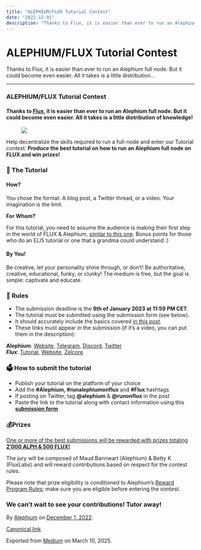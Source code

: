 ```yaml
---
title: "ALEPHIUM/FLUX Tutorial Contest"
date: "2022-12-01"
description: "Thanks to Flux, it is easier than ever to run an Alephium full node. But it could become even easier. All it takes is a little distribution…"
---
```


<div>

# ALEPHIUM/FLUX Tutorial Contest

</div>

<div class="section p-summary" field="subtitle">

Thanks to Flux, it is easier than ever to run an Alephium full node. But it could become even easier. All it takes is a little distribution…

</div>

<div class="section e-content" field="body">

<div id="f0f0" class="section section section--body section--first section--last">

<div class="section-divider">

------------------------------------------------------------------------

</div>

<div class="section-content">

<div class="section-inner sectionLayout--insetColumn">

### **ALEPHIUM/FLUX Tutorial Contest**

#### Thanks to <a href="https://runonflux.io/" class="markup--anchor markup--h4-anchor" data-href="https://runonflux.io/" rel="noopener" target="_blank">Flux</a>, it is easier than ever to run an Alephium full node. But it could become even easier. All it takes is a little distribution of knowledge!

<figure id="0889" class="graf graf--figure graf-after--h4">
<img src="https://cdn-images-1.medium.com/max/800/1*c2nrLRre7AjVeqoPrjxShw.jpeg" class="graf-image" data-image-id="1*c2nrLRre7AjVeqoPrjxShw.jpeg" data-width="1024" data-height="576" data-is-featured="true" />
</figure>

Help decentralize the skills required to run a full-node and enter our Tutorial contest: **Produce the best tutorial on how to run an Alephium full node on FLUX and win prizes!**

### 🏫 The Tutorial

#### How?

You chose the format: A blog post, a Twitter thread, or a video. Your imagination is the limit.

**For Whom?**

For this tutorial, you need to assume the audience is making their first step in the world of FLUX & Alephium, <a href="https://medium.com/@alephium/host-your-alephium-node-via-the-flux-marketplace-2f3a5ab85263" class="markup--anchor markup--p-anchor" data-href="https://medium.com/@alephium/host-your-alephium-node-via-the-flux-marketplace-2f3a5ab85263" target="_blank">similar to this one</a>. Bonus points for those who do an ELI5 tutorial or one that a grandma could understand :)

#### By You!

Be creative, let your personality shine through, or don’t! Be authoritative, creative, educational, funky, or clunky! The medium is free, but the goal is simple: captivate and educate.

### 📝 Rules

- <span id="ca9e">The submission deadline is the **9th of January 2023 at 11:59 PM CET**.</span>
- <span id="1786">The tutorial must be submitted using the submission form (see below).</span>
- <span id="165a">It should accurately include the basics covered <a href="https://medium.com/@alephium/host-your-alephium-node-via-the-flux-marketplace-2f3a5ab85263" class="markup--anchor markup--li-anchor" data-href="https://medium.com/@alephium/host-your-alephium-node-via-the-flux-marketplace-2f3a5ab85263" target="_blank">in this post</a>.</span>
- <span id="1aac">These links must appear in the submission (if it’s a video, you can put them in the description):</span>

**Alephium**: <a href="https://alephium.org/" class="markup--anchor markup--p-anchor" data-href="https://alephium.org/" rel="noopener" target="_blank">Website</a>, <a href="https://t.me/alephiumgroup" class="markup--anchor markup--p-anchor" data-href="https://t.me/alephiumgroup" rel="noopener" target="_blank">Telegram</a>, <a href="https://alephium.org/discord" class="markup--anchor markup--p-anchor" data-href="https://alephium.org/discord" rel="noopener" target="_blank">Discord</a>, <a href="https://twitter.com/alephium" class="markup--anchor markup--p-anchor" data-href="https://twitter.com/alephium" rel="noopener" target="_blank">Twitter</a>  
**Flux**: <a href="https://medium.com/@alephium/host-your-alephium-node-via-the-flux-marketplace-2f3a5ab85263" class="markup--anchor markup--p-anchor" data-href="https://medium.com/@alephium/host-your-alephium-node-via-the-flux-marketplace-2f3a5ab85263" target="_blank">Tutorial</a>, <a href="https://runonflux.io/" class="markup--anchor markup--p-anchor" data-href="https://runonflux.io/" rel="noopener" target="_blank">Website</a>, <a href="https://zelcore.io/" class="markup--anchor markup--p-anchor" data-href="https://zelcore.io/" rel="noopener" target="_blank">Zelcore</a>

### 🗳️ How to submit the tutorial

- <span id="c537">Publish your tutorial on the platform of your choice</span>
- <span id="6c58">Add the **\#Alephium, \#runalephiumonflux** and **\#Flux** hashtags</span>
- <span id="2756">If posting on Twitter, tag **@alephium** & **@runonflux** in the post</span>
- <span id="db50">Paste the link to the tutorial along with contact information using this <a href="https://forms.gle/ZCTn3nYVpUhwCKVQ8" class="markup--anchor markup--li-anchor" data-href="https://forms.gle/ZCTn3nYVpUhwCKVQ8" rel="noopener" target="_blank"><strong>submission form</strong></a></span>

### 💰Prizes

<a href="https://medium.com/m/callback/email?token=ab1ef79cb161&amp;operation=login&amp;state=medium&amp;source=email-e53ef0fb4f3e-1670944837875-auth.login------0-------------------cf81e380_6f4f_488c_ac52_86fdfd8f04a6" class="markup--anchor markup--p-anchor" data-href="https://medium.com/m/callback/email?token=ab1ef79cb161&amp;operation=login&amp;state=medium&amp;source=email-e53ef0fb4f3e-1670944837875-auth.login------0-------------------cf81e380_6f4f_488c_ac52_86fdfd8f04a6" target="_blank">One or more of the best submissions will be rewarded with prizes totaling <strong>2’000 ALPH &amp; 500 FLUX!</strong></a>

The jury will be composed of Maud Bannwart (Alephium) & Betty K (FluxLabs) and will reward contributions based on respect for the contest rules.

Please note that prize eligibility is conditioned to Alephium’s <a href="https://github.com/alephium/community/blob/master/RewardProgramRules.md" class="markup--anchor markup--p-anchor" data-href="https://github.com/alephium/community/blob/master/RewardProgramRules.md" rel="noopener" target="_blank">Reward Program Rules</a>; make sure you are eligible before entering the contest.

### We can’t wait to see your contributions! Tutor away!

</div>

</div>

</div>

</div>

By <a href="https://medium.com/@alephium" class="p-author h-card">Alephium</a> on [December 1, 2022](https://medium.com/p/81054caf926).

<a href="https://medium.com/@alephium/alephium-flux-tutorial-contest-81054caf926" class="p-canonical">Canonical link</a>

Exported from [Medium](https://medium.com) on March 10, 2025.
